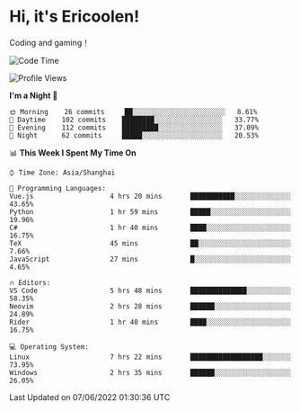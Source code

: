 # Hi, it's Ericoolen!
Coding and gaming！

<!--START_SECTION:waka-->
![Code Time](http://img.shields.io/badge/Code%20Time-309%20hrs%2026%20mins-blue)

![Profile Views](http://img.shields.io/badge/Profile%20Views-13-blue)

**I'm a Night 🦉** 

```text
🌞 Morning    26 commits     ██░░░░░░░░░░░░░░░░░░░░░░░   8.61% 
🌆 Daytime    102 commits    ████████░░░░░░░░░░░░░░░░░   33.77% 
🌃 Evening    112 commits    █████████░░░░░░░░░░░░░░░░   37.09% 
🌙 Night      62 commits     █████░░░░░░░░░░░░░░░░░░░░   20.53%

```


📊 **This Week I Spent My Time On** 

```text
⌚︎ Time Zone: Asia/Shanghai

💬 Programming Languages: 
Vue.js                   4 hrs 20 mins       ███████████░░░░░░░░░░░░░░   43.65% 
Python                   1 hr 59 mins        █████░░░░░░░░░░░░░░░░░░░░   19.96% 
C#                       1 hr 40 mins        ████░░░░░░░░░░░░░░░░░░░░░   16.75% 
TeX                      45 mins             ██░░░░░░░░░░░░░░░░░░░░░░░   7.66% 
JavaScript               27 mins             █░░░░░░░░░░░░░░░░░░░░░░░░   4.65%

🔥 Editors: 
VS Code                  5 hrs 48 mins       ██████████████░░░░░░░░░░░   58.35% 
Neovim                   2 hrs 28 mins       ██████░░░░░░░░░░░░░░░░░░░   24.89% 
Rider                    1 hr 40 mins        ████░░░░░░░░░░░░░░░░░░░░░   16.75%

💻 Operating System: 
Linux                    7 hrs 22 mins       ██████████████████░░░░░░░   73.95% 
Windows                  2 hrs 35 mins       ██████░░░░░░░░░░░░░░░░░░░   26.05%

```


 Last Updated on 07/06/2022 01:30:36 UTC
<!--END_SECTION:waka-->

